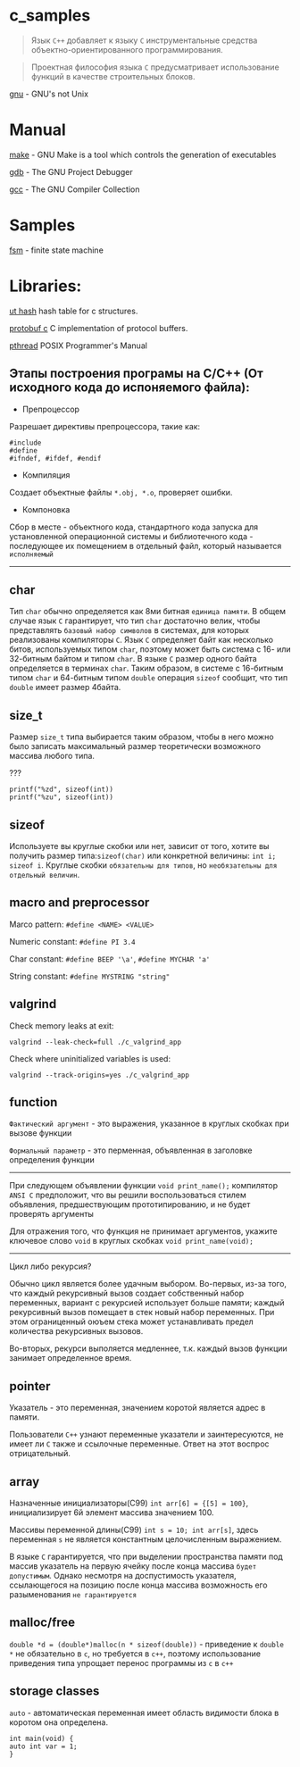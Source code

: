 # c_samples

> Язык `С++` добавляет к языку `С` инструментальные средства объектно-ориентированного программирования.

> Проектная философия языка `C` предусматривает использование функций в качестве строительных блоков.

[gnu](http://www.gnu.org/) - GNU's not Unix

# Manual

[make](http://www.gnu.org/software/make/) - GNU Make is a tool which controls the generation of executables

[gdb](https://www.gnu.org/software/gdb/) - The GNU Project Debugger

[gcc](https://www.gnu.org/software/gcc/) - The GNU Compiler Collection

# Samples

[fsm](https://www.codeproject.com/Articles/1275479/State-Machine-Design-in-C) - finite state machine

# Libraries:

[ut hash](http://troydhanson.github.io/uthash/) hash table for c structures.

[protobuf c](https://github.com/protobuf-c/protobuf-c) C implementation of protocol buffers.

[pthread](http://man7.org/linux/man-pages/man0/pthread.h.0p.html#top_of_page) POSIX Programmer's Manual 

## Этапы построения програмы на С/С++ (От исходного кода до испоняемого файла):

- Препроцессор

Разрешает директивы препроцессора, такие как:
```
#include
#define
#ifndef, #ifdef, #endif
```

- Компиляция

Создает объектные файлы `*.obj, *.o`, проверяет ошибки.

- Компоновка

Сбор в месте - объектного кода, стандартного кода запуска для установленной операционной системы и библиотечного кода - последующее их помещением в отдельный файл, который называется `исполняемый`

---

## char
Тип `char` обычно определяется как 8ми битная `единица памяти`. В общем случае язык `C` гарантирует, что тип `char` достаточно велик, чтобы представлять `базовый набор символов` в системах, для которых реализованы компиляторы `C`. Язык `C` определяет байт как несколько битов, используемых типом `char`, поэтому может быть система с 16- или 32-битным байтом и типом `char`. В языке `C` размер одного байта определяется в терминах `char`. Таким образом, в системе с 16-битным типом `char` и 64-битным типом `double` операция `sizeof` сообщит, что тип `double` имеет размер 4байта.

## size_t
Размер `size_t` типа выбирается таким образом, чтобы в него можно было записать максимальный размер теоретически возможного массива любого типа.

???
```
printf("%zd", sizeof(int))
printf("%zu", sizeof(int))
```

## sizeof

Используете вы круглые скобки или нет, зависит от того, хотите вы получить размер типа:`sizeof(char)` или конкретной величины: `int i; sizeof i`. Круглые скобки `обязательны для типов`, но `необязательны для отдельный величин`.

## macro and preprocessor

Marco pattern: `#define <NAME> <VALUE>`

Numeric constant: `#define PI 3.4`

Char constant: `#define BEEP '\a'`, `#define MYCHAR 'a'`

String constant: `#define MYSTRING "string"`

## valgrind

Check memory leaks at exit:

`valgrind --leak-check=full ./c_valgrind_app`

Check where uninitialized variables is used:

`valgrind --track-origins=yes ./c_valgrind_app`

## function

`Фактический аргумент` - это выражения, указанное в круглых скобках при вызове функции

`Формальный параметр` - это перменная, объявленная в заголовке определения функции

---

При следующем объявлении функции `void print_name();` компилятор `ANSI C` предположит, что вы решили воспользоваться стилем объявления, предшествующим прототипированию, и не будет проверять аргументы

Для отражения того, что функция не принимает аргументов, укажите ключевое слово `void` в круглых скобках `void print_name(void);`

---

Цикл либо рекурсия?

Обычно цикл является более удачным выбором.
Во-первых, из-за того, что каждый рекурсивный вызов создает собственный набор переменных, вариант с рекурсией использует больше памяти; каждый рекурсивный вызов помещает в стек новый набор переменных. При этом ограниценный оюъем стека может устанавливать предел количества рекурсивных вызовов.

Во-вторых, рекурси выполяется медленнее, т.к. каждый вызов функции занимает определенное время.

## pointer

Указатель - это переменная, значением коротой является адрес в памяти.

Пользователи `С++` узнают переменные указатели и заинтересуются, не имеет ли `С` также и ссылочные переменные. Ответ на этот воспрос отрицательный.

## array

Назначенные инициализаторы(C99) `int arr[6] = {[5] = 100}`, инициализирует 6й элемент массива значением 100.

Массивы переменной длины(C99) `int s = 10; int arr[s]`, здесь переменная `s` не является константным целочисленным выражением.

В языке `C` гарантируется, что при выделении пространства памяти под массив указатель на первую ячейку после конца массива `будет допустимым`. Однако несмотря на доспустимость указателя, ссылающегося на позицию после конца массива возможность его разыменования `не гарантируется`

## malloc/free

`double *d = (double*)malloc(n * sizeof(double))` - приведение к `double *` не обязательно в `c`, но требуется в `c++`, поэтому использование приведения типа упрощает перенос программы из `c` в `c++`

## storage classes
 `auto` - автоматическая переменная имеет область видимости блока в коротом она определена.
```
int main(void) {
auto int var = 1;
}
```
